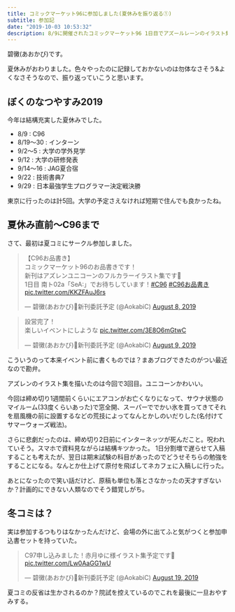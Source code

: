 ```yaml
---
title: コミックマーケット96に参加しました(夏休みを振り返る①)
subtitle: 参加記
date: "2019-10-03 10:53:32"
description: 8/9に開催されたコミックマーケット96 1日目でアズールレーンのイラスト集を頒布しました。
---
```

碧黴(あおかび)です。

夏休みがおわりました。色々やったのに記録しておかないのは勿体なさそう&よくなさそうなので、振り返っていこうと思います。

## ぼくのなつやすみ2019
今年は結構充実した夏休みでした。
- 8/9 : C96
- 8/19〜30 : インターン
- 9/2〜5 : 大学の学外見学
- 9/12 : 大学の研修発表
- 9/14〜16 : JAG夏合宿
- 9/22 : 技術書典7
- 9/29 : 日本最強学生プログラマー決定戦決勝

東京に行ったのは計5回。大学の予定さえなければ短期で住んでも良かったね。

## 夏休み直前〜C96まで
さて、最初は夏コミにサークル参加しました。

<blockquote class="twitter-tweet"><p lang="ja" dir="ltr">【C96お品書き】<br>コミックマーケット96のお品書きです！<br>新刊はアズレンユニコーンのフルカラーイラスト集です🦄<br>1日目 南ト02a「SeA:」でお待ちしています！<a href="https://twitter.com/hashtag/C96?src=hash&amp;ref_src=twsrc%5Etfw">#C96</a> <a href="https://twitter.com/hashtag/C96%E3%81%8A%E5%93%81%E6%9B%B8%E3%81%8D?src=hash&amp;ref_src=twsrc%5Etfw">#C96お品書き</a> <a href="https://t.co/KKZFAuJ6rs">pic.twitter.com/KKZFAuJ6rs</a></p>&mdash; 碧黴(あおかび)🦇新刊委託予定 (@AokabiC) <a href="https://twitter.com/AokabiC/status/1159287083871002624?ref_src=twsrc%5Etfw">August 8, 2019</a></blockquote>

<blockquote class="twitter-tweet"><p lang="ja" dir="ltr">設営完了！<br>楽しいイベントにしような <a href="https://t.co/3E8O6mGtwC">pic.twitter.com/3E8O6mGtwC</a></p>&mdash; 碧黴(あおかび)🦇新刊委託予定 (@AokabiC) <a href="https://twitter.com/AokabiC/status/1159616738159288320?ref_src=twsrc%5Etfw">August 9, 2019</a></blockquote>


こういうのって本来イベント前に書くものでは？まあブログできたのがつい最近なので勘弁。

アズレンのイラスト集を描いたのは今回で3回目。ユニコーンかわいい。

今回は締め切り1週間前くらいにエアコンがお亡くなりになって、サウナ状態のマイルーム(33度くらいあった)で窓全開、スーパーででかい氷を買ってきてそれを扇風機の前に設置するなどの荒技によってなんとかしのいだりした(名付けてサマーウォーズ戦法)。

さらに悲劇だったのは、締め切り2日前にインターネッツが死んだこと。呪われていそう。スマホで資料見ながらは結構キツかった。
1日分割増で遅らせて入稿することも考えたが、翌日は期末試験の科目があったのでどうせそちらの勉強をすることになる。なんとか仕上げて原付を飛ばしてネカフェに入稿しに行った。

あとになったので笑い話だけど、原稿も単位も落とさなかったの天才すぎないか？計画的にできない人類なのでそう錯覚しがち。

## 冬コミは？
実は参加するつもりはなかったんだけど、会場の外に出てふと気がつくと参加申込書セットを持っていた。

<blockquote class="twitter-tweet"><p lang="ja" dir="ltr">C97申し込みました！赤月ゆに様イラスト集予定です🦇 <a href="https://t.co/Lw0AaGG1wU">pic.twitter.com/Lw0AaGG1wU</a></p>&mdash; 碧黴(あおかび)🦇新刊委託予定 (@AokabiC) <a href="https://twitter.com/AokabiC/status/1163465231697190912?ref_src=twsrc%5Etfw">August 19, 2019</a></blockquote>

夏コミの反省は生かされるのか？院試を控えているのでこれを最後に一旦おやすみする。